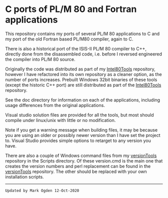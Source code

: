 # C ports of PL/M 80 and Fortran applications

This repository contains my ports of several PL/M 80 applications to C and my port of the old Fortran based PL/M80 compiler, again to C.

There is also a historical port of the ISIS-II PL/M 80 compiler to C++, directly done from the disassembled code, i.e. before I reversed engineered the compiler into PL/M 80 source.

Originally the code was distributed as part of my [Intel80Tools](https://github.com/ogdenpm/intel80tools) repository, however I have refactored into its own repository as a cleaner option, as the number of ports increases. Prebuilt Windows 32bit binaries of these tools (except the historic C++ port) are still distributed as part of the [Intel80Tools](https://github.com/ogdenpm/intel80tools) repository. 

See the doc directory for information on each of the applications, including usage differences from the original applications.

Visual studio solution files are provided for all the tools,  but most should compile under linux/unix with little or no modification.

Note if you get a warning message when building  files, it may be because you are using an older or possibly newer version than I have set the project to. Visual Studio provides simple options to retarget to any version you have.

There are also a couple of Windows command files from my [versionTools](https://github.com/ogdenpm/versionTools) repository in the Scripts directory. Of these version.cmd is the main one that creates the version numbers and perl replacement can be found in the [versionTools](https://github.com/ogdenpm/versionTools) repository. The other should be replaced with your own installation scripts.

------

```
Updated by Mark Ogden 12-Oct-2020
```
